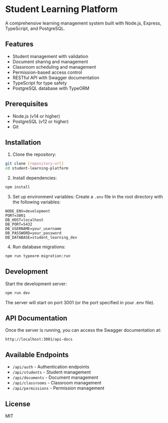 # Student Learning Platform

A comprehensive learning management system built with Node.js, Express, TypeScript, and PostgreSQL.

## Features

- Student management with validation
- Document sharing and management
- Classroom scheduling and management
- Permission-based access control
- RESTful API with Swagger documentation
- TypeScript for type safety
- PostgreSQL database with TypeORM

## Prerequisites

- Node.js (v14 or higher)
- PostgreSQL (v12 or higher)
- Git

## Installation

1. Clone the repository:
```bash
git clone [repository-url]
cd student-learning-platform
```

2. Install dependencies:
```bash
npm install
```

3. Set up environment variables:
Create a `.env` file in the root directory with the following variables:
```
NODE_ENV=development
PORT=3001
DB_HOST=localhost
DB_PORT=5432
DB_USERNAME=your_username
DB_PASSWORD=your_password
DB_DATABASE=student_learning_dev
```

4. Run database migrations:
```bash
npm run typeorm migration:run
```

## Development

Start the development server:
```bash
npm run dev
```

The server will start on port 3001 (or the port specified in your .env file).

## API Documentation

Once the server is running, you can access the Swagger documentation at:
```
http://localhost:3001/api-docs
```

## Available Endpoints

- `/api/auth` - Authentication endpoints
- `/api/students` - Student management
- `/api/documents` - Document management
- `/api/classrooms` - Classroom management
- `/api/permissions` - Permission management

## License

MIT
